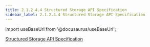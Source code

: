 ```yaml
---
title: 2.1.2.4.4 Structured Storage API Specification
sidebar_label: 2.1.2.4.4 Structured Storage API Specification
---
```


import useBaseUrl from '@docusaurus/useBaseUrl';

[Structured Storage API Specification](<../../../artifacts/Structured Storage API Specification.doc>)